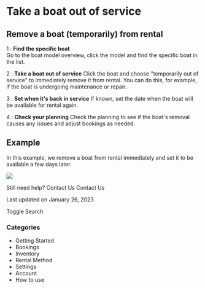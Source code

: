 Take a boat out of service
==========================

Remove a boat (temporarily) from rental
---------------------------------------

1
:   **Find the specific boat**  
     Go to the boat model overview, click the model and find the specific boat in the list.

2
:   **Take a boat out of service** Click the boat and choose "temporarily out of service" to immediately remove it from rental. You can do this, for example, if the boat is undergoing maintenance or repair.

3
:   **Set when it's back in service** If known, set the date when the boat will be available for rental again.

4
:   **Check your planning** Check the planning to see if the boat's removal causes any issues and adjust bookings as needed.

Example
-------

In this example, we remove a boat from rental immediately and set it to be available a few days later.

![](https://d33v4339jhl8k0.cloudfront.net/docs/assets/5ec3f479042863474d1b00dc/images/623317a5ab585b230a8a1b03/file-jzuLcyohzl.gif)

Still need help?
Contact Us
Contact Us

Last updated on January 26, 2023






Toggle Search

### Categories

* Getting Started
* Bookings
* Inventory
* Rental Method
* Settings
* Account
* How to use